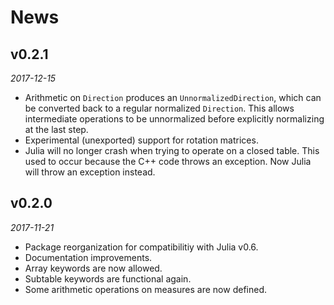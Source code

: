 # News

## v0.2.1

*2017-12-15*

* Arithmetic on `Direction` produces an `UnnormalizedDirection`, which can be converted back to a
  regular normalized `Direction`. This allows intermediate operations to be unnormalized before
  explicitly normalizing at the last step.
* Experimental (unexported) support for rotation matrices.
* Julia will no longer crash when trying to operate on a closed table. This used to occur because
  the C++ code throws an exception. Now Julia will throw an exception instead.

## v0.2.0

*2017-11-21*

* Package reorganization for compatibilitiy with Julia v0.6.
* Documentation improvements.
* Array keywords are now allowed.
* Subtable keywords are functional again.
* Some arithmetic operations on measures are now defined.

